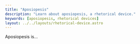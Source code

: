 ```yaml
---
title: "Aposiopesis"
description: "Learn about aposiopesis, a rhetorical device."
keywords: [aposiopesis, rhetorical devices]
layout: ../../layouts/rhetorical-device.astro
---
```


Aposiopesis is...
